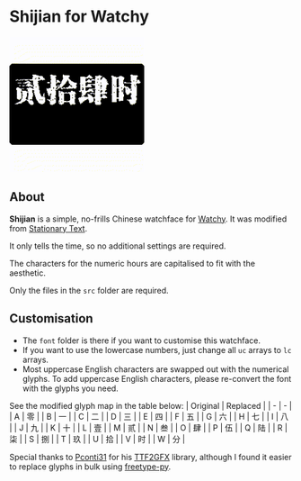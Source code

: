# Shijian for Watchy

![Shijian screenshot](/screenshot/Shijian.gif?raw=true)

## About
**Shijian** is a simple, no-frills Chinese watchface for [Watchy](https://watchy.sqfmi.com/). It was modified from [Stationary Text](https://github.com/BraininaBowl/Stationary-Text-for-Watchy).

It only tells the time, so no additional settings are required.

The characters for the numeric hours are capitalised to fit with the aesthetic.

Only the files in the `src` folder are required.

## Customisation
* The `font` folder is there if you want to customise this watchface.
* If you want to use the lowercase numbers, just change all `uc` arrays to `lc` arrays.
* Most uppercase English characters are swapped out with the numerical glyphs. To add uppercase English characters, please re-convert the font with the glyphs you need.

See the modified glyph map in the table below:
| Original | Replaced |
| - | - |
| A | 零 |
| B | 一 |
| C | 二 |
| D | 三 |
| E | 四 |
| F | 五 |
| G | 六 |
| H | 七 |
| I | 八 |
| J | 九 |
| K | 十 |
| L | 壹 |
| M | 贰 |
| N | 叁 |
| O | 肆 |
| P | 伍 |
| Q | 陆 |
| R | 柒 |
| S | 捌 |
| T | 玖 |
| U | 拾 |
| V | 时 |
| W | 分 |

Special thanks to [Pconti31](https://github.com/Pconti31) for his [TTF2GFX](https://github.com/Pconti31/TTF2GFX) library, although I found it easier to replace glyphs in bulk using [freetype-py](https://pypi.org/project/freetype-py/).
